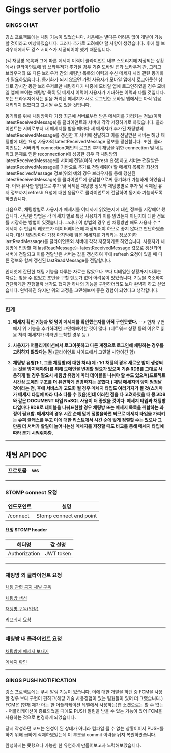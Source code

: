 # Gings server portfolio

### GINGS CHAT
깅스 프로젝트에는 채팅 기능이 있었습니다. 처음에는 별다른 어려움 없이 개발이 가능할 것이라고 예상하였습니다. 그러나 추가로 고려해야 할 사항이 생겼습니다. 후에 웹 브라우저에서도 깅스 서비스가 제공되어야 했기 때문입니다.

(각 채팅방 목록과 그에 따른 메세지 이력이 클라이언트 내부 스토리지에 저장되는 상황에서)
클라이언트에 웹 브라우저가 추가될 경우 기존 모바일 앱과 브라우저 간, 그리고 브라우저와 또 다른 브라우저 간의 채팅방 목록의 이력과 수신 메세지 처리 관련 동기화가 필요하였습니다. 동기화가 되지 않으면 가령 사용자가 모바일 앱에서 로그아웃한 상태로 장시간 동안 브라우저로만 채팅하다가 나중에 모바일 앱에 로그인하였을 경우 모바일 앱에 보이는 채팅방 목록 및 메세지 이력이 사용자가 기대하는 이력과 다를 것입니다. 또는 브라우저에서는 읽음 처리된 메세지가 새로 로그인한 모바일 앱에서는 아직 읽음 처리되지 않았다고 표시될 수도 있을 것입니다.

동기화를 위해 채팅방마다 가장 최근에 서버로부터 받은 메세지를 가리키는 정보(이하 latestReceivedMessage)를 클라이언트와 서버에 각각 저장하기로 하였습니다. 클라이언트는 서버로부터 새 메세지를 받을 때마다 새 메세지가 추가된 채팅방의 latestReceivedMessage를 갱신한 후 서버에 전달하고 이를 전달받은 서버는 해당 채팅방에 대한 요청 사용자의 latestReceivedMessage 정보를 갱신합니다. 또한, 클라이언트는 서버와의 connection(매번의 로그인 후의 채팅을 위한 connection 및 네트워크 문제로 인한 reconnection)에 성공한 경우 각 채팅방의 latestReceivedMessage를 서버에 전달(이하 refresh 요청)하고 서버는 전달받은 latestReceivedMessage를 기반으로 추가로 전달해줘야 할 메세지 목록과 최신의 latestRecivedMessage 정보(위의 예의 경우 브라우저를 통해 갱신된 latestReceivedMessage)를 클라이언트에 응답함으로써 동기화가 가능하게 하였습니다. 이와 유사한 방법으로 추가 및 삭제된 채팅방 정보와 채팅방별로 추가 및 삭제된 유저 정보까지 refresh 요청에 대한 응답으로 클라이언트에 전달하여 동기화 가능하도록 하였습니다.

다음으로, 채팅방별로 사용자가 메세지를 어디까지 읽었는지에 대한 정보를 저장해야 했습니다. 간단한 방법은 각 메세지 별로 특정 사용자가 이를 읽었는지 아닌지에 대한 정보를 저장하는 방법이 있겠습니다. 그러나 이 방법의 경우 한 채팅방만 해도 사용자 수 * 메세지 수 만큼의 레코드가 데이터베이스에 저장되어야 하므로 좋지 않다고 판단하였습니다. 대신 채팅방마다 가장 마지막에 읽은 메세지를 가리키는 정보(이하 lastReadMessage)를 클라이언트와 서버에 각각 저장하기로 하였습니다. 사용자가 채팅방에 입장할 때 lastReadMessage는 latestReceivedMessage 값으로 갱신되어 서버에 전달되고 이를 전달받은 서버는 값을 갱신하여 후에 refresh 요청이 있을 때 다른 정보와 함께 갱신된 lastReadMessage를 전달합니다.


인터넷에 간단한 채팅 기능을 다루는 자료는 많았으나 보다 디테일한 상황까지 다루는 자료는 찾을 수 없었고 조언을 구할 멘토가 없어 어려움이 있었습니다. 기능을 축소하여 간단하게만 진행할까 생각도 했지만 하나의 기능을 구현하더라도 보다 완벽히 하고 싶었습니다. 완벽하진 않지만 위의 과정을 고민해보며 좋은 경험이 되었다고 생각합니다.

---

### 한계 
1. **메세지 확인 기능과 몇 명이 메세지를 확인했는지를 아직 구현못했다.**
 --> 현재 구현에서 위 기능을 추가하려면 고민해봐야할 것이 많다. 
 (네트워크 상황 등의 이유로 읽음 처리 메세지가 여러번 도착할 경우 등.)
 
2. **사용자가 어플리케이션에서 로그아웃하고 다른 계정으로 로그인해 채팅하는 경우를 고려하지 않았다는 점**
 (클라이언트 사이드에서 고민할 사항이긴 함)

3. **채팅방 유형(1:1, 그룹 채팅방)에 대한 처리(예 : 1:1 채팅의 경우 새로운 방이 생성되는 것을 방지해야함)를 위해 도메인을 변경할 필요가 있으며 기존 RDB를 그대로 사용하게 될 경우 필요시 채팅방 유형에 따라 테이블을 나눠야 할 수도 있으며(프로젝트 시간상 도메인 구조를 더 유연하게 변경하지는 못했다.) 채팅 메세지의 양이 엄청날 것이라는 점, 후에 서비스가 고도화 될 경우 메세지 타입도 여러가지가 될 것(스키마가 메세지 타입에 따라 다소 다를 수 있음)인데 이러한 점을 다 고려하였을 때 몽고DB와 같은 DOCUMENT 타입 NoSQL 사용이 더 좋았을 것이다. 메세지 타입과 채팅방 타입마다 RDB로 테이블을 나눠표현할 경우 채팅방 또는 메세지 목록을 취합하는 과정이 필요함. 메세지의 경우 시간 순에 맞게 정렬을하면 되므로 메세지 타입을 가리키는 슈퍼 클래스를 두고 이에 대한 리스트에서 시간 순에 맞게 정렬할 수는 있으나 그만큼 더 서버가 할일이 늘어나는셈 메세지를 저장할 때도 비교를 통해 메세지 타입에 따라 분기 시켜줘야함.**

---
## 채팅 API DOC
|프로토콜|ws|
|----|----|

---

### STOMP connect 요청 
|엔드포인트|설명|
| ------------ | ------------------ |
| /connect | Stomp connect end point |

#### 요청 STOMP header

|헤더명|값 설명|
|----|----|
|Authorization|JWT token|

---
### 채팅방 외 클라이언트 요청
[채팅 관련 공지 채널 구독](https://github.com/seunghx/Gings-Server/wiki/%EC%B1%84%ED%8C%85-%EA%B3%B5%EC%A7%80-%EC%B1%84%EB%84%90-%EA%B5%AC%EB%8F%85)

[채팅방 생성](https://github.com/seunghx/Gings-Server/wiki/%EC%B1%84%ED%8C%85%EB%B0%A9-%EC%83%9D%EC%84%B1)

[채팅방 구독(입장)](https://github.com/seunghx/Gings-Server/wiki/%EC%B1%84%ED%8C%85%EB%B0%A9-%EA%B5%AC%EB%8F%85(%EC%9E%85%EC%9E%A5))

[리프레시 요청](https://github.com/seunghx/Gings-Server/wiki/%EC%B1%84%ED%8C%85%EB%B0%A9-%EB%AA%A9%EB%A1%9D-%EB%B0%8F-%EC%83%81%ED%83%9C-%EB%A6%AC%ED%94%84%EB%A0%88%EC%8B%9C-%EC%9A%94%EC%B2%AD)

---

### 채팅방 내 클라이언트 요청

[채팅방에 메세지 보내기](https://github.com/seunghx/Gings-Server/wiki/%EC%B1%84%ED%8C%85%EB%B0%A9%EC%97%90-%EB%A9%94%EC%84%B8%EC%A7%80-%EB%B3%B4%EB%82%B4%EA%B8%B0)

[메세지 확인]()


---

### GINGS PUSH NOTIFICATION
깅스 프로젝트에는 푸시 알림 기능이 있습니다. 이에 대한 개발을 하던 중 FCM을 사용할 경우 보다 구현이 편하고(해당 기술 사용경험이 있는 팀원들이 있어 더 그랬습니다.) FCM은 (현재 제가 아는 한 어플리케이션 레벨에서 사용하는)웹 소켓으로는 할 수 없는 - 어플리케이션이 종료되었을 때에도 PUSH 알림을 받을 수 있는 기능이 있어 FCM을 사용하는 것으로 변경하게 되었습니다. 

당시 작성하던 코드는 완성이 된 상태가 아니라 컴파일 될 수 없는 상황이어서 PUSH를 하기 위해 급하게 삭제하였었는데 이 부분을 commit 이력을 뒤져 복원하였습니다.

완성하지는 못했으나 가능한 한 유연하게 만들어보고자 노력해보았습니다.


